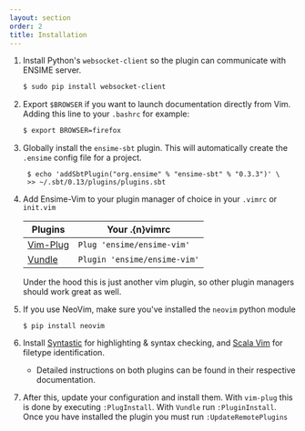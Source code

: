 ```yaml
---
layout: section
order: 2
title: Installation
---
```


1. Install Python's `websocket-client` so the plugin can communicate with ENSIME server.
    ```bash
    $ sudo pip install websocket-client
    ```
1. Export `$BROWSER` if you want to launch documentation directly from Vim. Adding this line to your `.bashrc` for example:
    ```bash
    $ export BROWSER=firefox
    ```
1. Globally install the `ensime-sbt` plugin. This will automatically create the `.ensime` config file for a project.
   ```
    $ echo 'addSbtPlugin("org.ensime" % "ensime-sbt" % "0.3.3")' \
    >> ~/.sbt/0.13/plugins/plugins.sbt
   ```
1.  Add Ensime-Vim to your plugin manager of choice in your `.vimrc` or `init.vim`

    Plugins                                           |Your .{n}vimrc
    --------------------------------------------------|-------------------------------
    [Vim-Plug](https://github.com/junegunn/vim-plug)  | `Plug 'ensime/ensime-vim'`
    [Vundle](https://github.com/VundleVim/Vundle.vim) | `Plugin 'ensime/ensime-vim'`
    
    Under the hood this is just another vim plugin, so other plugin managers should work great as well.

1. If you use NeoVim, make sure you've installed the `neovim` python module
   ```
   $ pip install neovim
   ```
1. Install [Syntastic](https://github.com/scrooloose/syntastic) for highlighting & syntax checking, and [Scala Vim](https://github.com/derekwyatt/vim-scala) for filetype identification. 
    - Detailed instructions on both plugins can be found in their respective documentation.
1. After this, update your configuration and install them. With `vim-plug` this is done
by executing `:PlugInstall`. With `Vundle` run `:PluginInstall`. Once you have installed the plugin you must run `:UpdateRemotePlugins`
